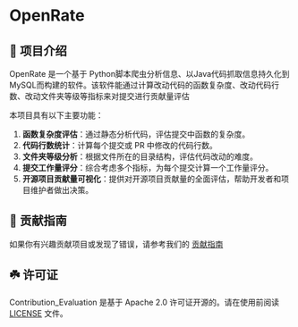# OpenRate

## 📢  项目介绍

OpenRate 是一个基于 Python脚本爬虫分析信息、以Java代码抓取信息持久化到MySQL而构建的软件。该软件能通过计算改动代码的函数复杂度、改动代码行数、改动文件夹等级等指标来对提交进行贡献量评估

本项目具有以下主要功能：

1. **函数复杂度评估**：通过静态分析代码，评估提交中函数的复杂度。
2. **代码行数统计**：计算每个提交或 PR 中修改的代码行数。
3. **文件夹等级分析**：根据文件所在的目录结构，评估代码改动的难度。
4. **提交工作量评分**：综合考虑多个指标，为每个提交计算一个工作量评分。
5. **开源项目贡献量可视化**：提供对开源项目贡献量的全面评估，帮助开发者和项目维护者做出决策。

## 📖 贡献指南

如果你有兴趣贡献项目或发现了错误，请参考我们的 [贡献指南](./CONTRIBUTING.md)

## ☘️ 许可证

Contribution_Evaluation 是基于 Apache 2.0 许可证开源的。请在使用前阅读 [LICENSE](./LICENSE) 文件。